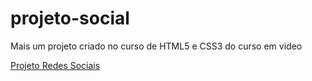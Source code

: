 # projeto-social
 Mais um projeto criado no curso de HTML5 e CSS3 do curso em video
 
 <a href="https://joveransu.github.io/projeto-social/">Projeto Redes Sociais</a>
